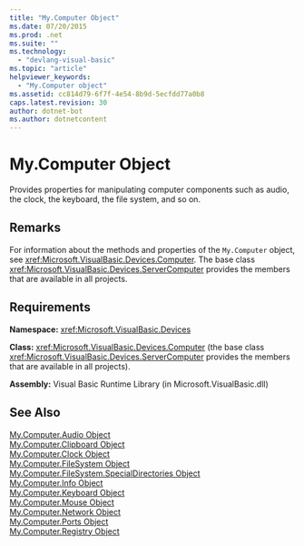 ```yaml
---
title: "My.Computer Object"
ms.date: 07/20/2015
ms.prod: .net
ms.suite: ""
ms.technology: 
  - "devlang-visual-basic"
ms.topic: "article"
helpviewer_keywords: 
  - "My.Computer object"
ms.assetid: cc814d79-6f7f-4e54-8b9d-5ecfdd77a0b8
caps.latest.revision: 30
author: dotnet-bot
ms.author: dotnetcontent
---
```

# My.Computer Object
Provides properties for manipulating computer components such as audio, the clock, the keyboard, the file system, and so on.  
  
## Remarks  
 For information about the methods and properties of the `My.Computer` object, see <xref:Microsoft.VisualBasic.Devices.Computer>. The base class <xref:Microsoft.VisualBasic.Devices.ServerComputer> provides the members that are available in all projects.  
  
## Requirements  
 **Namespace:** <xref:Microsoft.VisualBasic.Devices>  
  
 **Class:** <xref:Microsoft.VisualBasic.Devices.Computer> (the base class <xref:Microsoft.VisualBasic.Devices.ServerComputer> provides the members that are available in all projects).  
  
 **Assembly:** Visual Basic Runtime Library (in Microsoft.VisualBasic.dll)  
  
## See Also  
 [My.Computer.Audio Object](../../../visual-basic/language-reference/objects/my-computer-audio-object.md)  
 [My.Computer.Clipboard Object](../../../visual-basic/language-reference/objects/my-computer-clipboard-object.md)  
 [My.Computer.Clock Object](../../../visual-basic/language-reference/objects/my-computer-clock-object.md)  
 [My.Computer.FileSystem Object](../../../visual-basic/language-reference/objects/my-computer-filesystem-object.md)  
 [My.Computer.FileSystem.SpecialDirectories Object](../../../visual-basic/language-reference/objects/my-computer-filesystem-specialdirectories-object.md)  
 [My.Computer.Info Object](../../../visual-basic/language-reference/objects/my-computer-info-object.md)  
 [My.Computer.Keyboard Object](../../../visual-basic/language-reference/objects/my-computer-keyboard-object.md)  
 [My.Computer.Mouse Object](../../../visual-basic/language-reference/objects/my-computer-mouse-object.md)  
 [My.Computer.Network Object](../../../visual-basic/language-reference/objects/my-computer-network-object.md)  
 [My.Computer.Ports Object](../../../visual-basic/language-reference/objects/my-computer-ports-object.md)  
 [My.Computer.Registry Object](../../../visual-basic/language-reference/objects/my-computer-registry-object.md)
